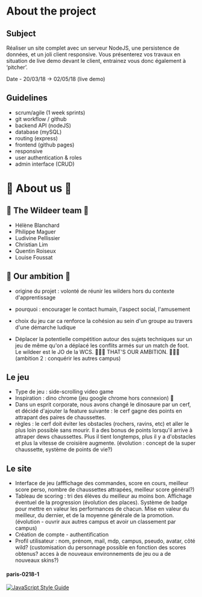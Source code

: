 # About the project

## Subject

Réaliser un site complet avec un serveur NodeJS, une persistence de données, et un joli client responsive. Vous présenterez vos travaux en situation de live demo devant le client, entrainez vous donc également à ‘pitcher’.

Date - 20/03/18 -> 02/05/18 (live demo)

## Guidelines

- scrum/agile (1 week sprints)
- git workflow / github
- backend API (nodeJS)
- database (mySQL)
- routing (express)
- frontend (github pages)
- responsive
- user authentication & roles
- admin interface (CRUD)

# 🧦 About us 🧦

## 🦌 The Wildeer team 🦌

- Hélène Blanchard
- Philippe Maguer
- Ludivine Pellissier
- Christian Lim
- Quentin Roiseux
- Louise Foussat

## 🧡 Our ambition 🧡

- origine du projet : volonté de réunir les wilders hors du contexte d'apprentissage
- pourquoi : encourager le contact humain, l'aspect social, l'amusement

- choix du jeu car ca renforce la cohésion au sein d'un groupe au travers d'une démarche ludique

- Déplacer la potentielle compétition autour des sujets techniques sur un jeu de même qu'on a déplacé les conflits armés sur un match de foot. Le wildeer est le JO de la WCS. 
🧡🦌🧡 THAT'S OUR AMBITION. 🧡🦌🧡
(ambition 2 : conquérir les autres campus)

## Le jeu 

- Type de jeu : side-scrolling video game
- Inspiration : dino chrome (jeu google chrome hors connexion) 🦖
- Dans un esprit corporate, nous avons changé le dinosaure par un cerf, et décidé d'ajouter la feature suivante : le cerf gagne des points en attrapant des paires de chaussettes.
- règles : le cerf doit éviter les obstacles (rochers, ravins, etc) et aller le plus loin possible sans mourir. Il a des bonus de points lorsqu'il arrive à attraper dews chaussettes. Plus il tient longtemps, plus il y a d'obstacles et plus la vitesse de croisière augmente. (évolution : concept de la super chaussette, système de points de vie?)

## Le site

- Interface de jeu (afffichage des commandes, score en cours, meilleur score perso, nombre de chaussettes attrapées, meilleur score général?)
- Tableau de scoring : tri des élèves du meilleur au moins bon. Affichage éventuel de la progression (évolution des places). Système de badge pour mettre en valeur les performances de chacun. Mise en valeur du meilleur, du dernier, et de la moyenne générale de la promotion. (évolution - ouvrir aux autres campus et avoir un classement par campus)
- Création de compte - authentification 
- Profil utilisateur : nom, prénom, mail, mdp, campus, pseudo, avatar, côté wild? (customisation du personnage possible en fonction des scores obtenus? acces à de nouveaux environnements de jeu ou a de nouveaux skins?)

#### paris-0218-1
[![JavaScript Style Guide](https://img.shields.io/badge/code_style-standard-brightgreen.svg)](https://standardjs.com)
